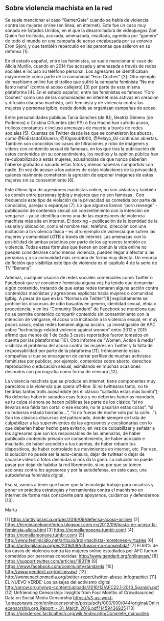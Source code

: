 ## Sobre violencia machista en la red

Se suele mencionar el caso “GamerGate” cuando se habla de violencia contra las mujeres online (en linea, en internet). Este fue un caso muy sonado en Estados Unidos, en el que la desarrolladora de videojuegos Zoë Quinn fue trolleada, acosada, amenazada, insultada, agredida por “gamers” de todo el mundo en una campaña de acoso encabezada por su exnovio Eron Gjoni, y que también repercutió en las personas que salieron en su defensa [1]. 

En el estado español, entre las feministas, se suele mencionar el caso de Alicia Murillo, cuando en 2014 fue acosada y amenazada a través de redes sociales e incluso su teléfono personal. Los agresores se identificaban mayormente como parte de la comunidad “Foro Coches” [2]. Otro ejemplo de machismo online fue el trolleo que sufrió la campaña feminista “No me llamo nena” (contra el acoso callejero) [3] por parte de esta misma plataforma [4]. En el estado español, entre las feministas es famoso “Foro Coches” como una de las comunidades en internet más activas en creación y difusión discurso machista, anti-feminista y de violencia contra las mujeres y personas lgtbiq, desde donde se organizan campañas de acoso.

Entre personalidades públicas Tania Sanches (de IU),  Beatriz Gimeno (de Podemos) o Cristina Cifuentes (del PP) o Eva Hache han sufrido acoso, trolleos constantes e incluso amenazas de muerte a través de redes sociales [5]. Cuentas de Twitter desde las que se cometieron los abusos, como @EnEstadoDGuerra, @10gosub1000, @Pelayo_Gil continúan abiertas. También son conocidos los casos de filtraciones y robo de imágenes y vídeos con contenido sexual de famosas, en los que tras la publicación de estos contenidos sin su consentimiento, los medios y la opinión pública han re-culpabilizado a estas mujeres, acusándolas de que nunca deberían haberse grabado o sacado estas fotos y menos haberlas compartido con nadie. En vez de acusar a los autores de estas violaciones de la privacidad, quienes realmente cometieron la agresión de exponer imágenes de estas mujeres sin su consentimiento [6]. 

Este último tipo de agresiones machistas online, no son aisladas y también es común entre personas lgtbiq y mujeres que no son famosas . Con frecuencia este tipo de violación de la privacidad es cometida por parte de conocidos, parejas o exparejas [7]. Lo que algunxs llaman “porn revenge” - publicación de contenido sexual sin consentimiento con la intención de vengarse – ya se identifica como una de las expresiones de violencia machista más alta en internet. El doxxing – publicación de la identidad de la usuaria y ubicación, como el nombre real, teléfono, dirección con una incitación a la violencia física – es otro ejemplo de violencia que sufren las mujeres y comunidad LGTB a través de internet. Las amenazas con la posibilidad de ambas prácticas por parte de los agresores también es violencia. Todas estas fórmulas que tienen en común la vida online no pueden considerarse como menos violencia, pueden llegar a afectar a las personas y a su comunidad más cercana de forma muy directa. Un recurso de ficción que visibiliza este tipo de violencia es el capitulo 4 de la serie de TV “Banana”. 

Además, cualquier usuaria de redes sociales comerciales como Twitter o Facebook que se considere feminista alguna vez ha tenido que denunciar algún contenido, tratando de que estas redes tomaran alguna acción contra contenidos machistas y agresiones explicitas hacia mujeres o comunidad lgtbig. A pesar de que en las “Normas de Twitter”[8] explícitamente se prohíbe los discursos de odio basados en genero, identidad sexual, etnia o procedencia, y en los “Comunity Standard” de Facebook se menciona que no se permite contenido compartir contenido sin consentimiento con la intención de vengarse, el acoso o la incitación a la violencia sexual, en muy pocos casos, estas redes tomaron alguna acción. La investigación de APC sobre “technology-related violence against women” entre 2012 y 2015 afirmó que menos de 1 de cada 3 casos reportados fueron tomados en cuenta por las plataformas [10]. Otro informe de "Women, Action & media" visibiliza el problema del acoso contra las mujeres en Twitter y la falta de responsabilidad por parte de la plataforma [11]. Irónicamente estas compañías si que se encargaron de cerrar perfiles de muchas activistas feministas por publicar, por ejemplo, contenidos sobre aborto, derechos reproductivo o educación sexual, asimilando en muchas ocasiones desnudos con pornografía como forma de censura [12].

La violencia machista que se produce en internet, tiene componentes muy parecidos a la violencia que opera off-line: Si no twittearas tanto, no te tendrías tantos trolls acosándote (es el clásico “calladita estas más bonita”); No deberías haberte sacados esas fotos y no deberías haberlas mandado, es tu culpa si ahora se hacen públicas (es parte de los clásico “si no llevaras esa falda tan corta, o ese escote, no te pasarían estas cosas”, “si no hubieras estado borracha...”, “si no fueras de noche sola por la calle...”). Son los clásicos discursos del patriarcado, donde siempre se trata de culpabilizar a las supervivientes de las agresiones y cuestionarlas con lo que deberían haber hecho para evitarlo, en vez de culpabilizar y señalar a los agresores que son los responsables de las amenazas, de haber publicado contenido privado sin consentimiento, de haber acosado e insultado, de haber accedido a tus cuentas, de haber robado tus dispositivos, de haber controlado tus movimientos en internet, etc. Por eso, la solución no puede ser la auto-censura, dejar de twittear o dejar de sacarse vídeos o fotos desnudas si nos da la gana. La solución no puede pasar por dejar de habitar la red libremente, si no por que se tomen acciones contra los agresores y por la autodefensa, en este caso, una autodefensa feminista digital.

Eso si, vamos a tener que hacer que la tecnología trabaje para nosotras y poner en práctica estrategias y herramientas contra el machismo en internet de forma más consciente para apoyarnos, cuidarnos y defendernos [13]. 

Martu

[1] https://antivigilancia.org/es/2016/09/defensa-acoso-online/
[2] https://heroinadeloperiferico.blogspot.com.es/2012/09/basta-de-acoso-la-feminista-alicia.html
[3] https://nomellamonena.tumblr.com/
[4] https://nomellamonene.tumblr.com/
[5] http://www.feminicidio.net/articulo/trol-machista-moretones-virtuales
[6] https://antivigilancia.org/es/2016/09/difusion-no-consentida/
[7] El 60% de los casos de violencia contra las mujeres online estudiados por AFC fueron cometidos por personas conocidas: http://www.genderit.org/onlinevaw/
[8] https://support.twitter.com/articles/18311# 
[9] https://www.facebook.com/communitystandards
[10] http://www.genderit.org/onlinevaw/
[12] http://womenactionmedia.org/twitter-report/twitter-abuse-infographic/
[11] EL NUEVO VERDE: Los paisajes del activismo digital http://arrow.org.my/wp-content/uploads/2016/12/AFC22.1-2016_Spanish.pdf
[12]  Unfriending Censorship: Insights from Four Months of Crowdsourced Data on Social Media Censorship https://s3-us-west-1.amazonaws.com/onlinecensorship/posts/pdfs/000/000/044/original/Onlinecensorship.org_Report_-_31_March_2016.pdf?1459436925
[13] https://gendersec.tacticaltech.org/wiki/index.php/Complete_manual/es
